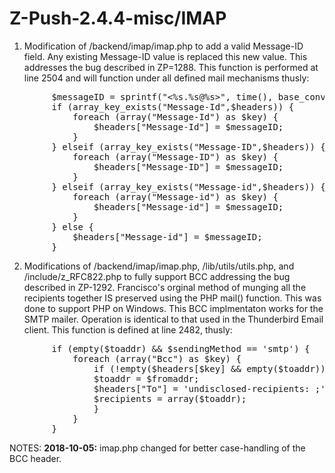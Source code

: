 # Z-Push-2.4.4-misc/IMAP

1) Modification of /backend/imap/imap.php to add a valid Message-ID field.  Any existing Message-ID value is replaced this new value.
This addresses the bug described in ZP=1288.  This function is performed at line 2504 and will function under all defined mail
mechanisms thusly:

<pre>
		$messageID = sprintf("<%s.%s@%s>", time(), base_convert(bin2hex(openssl_random_pseudo_bytes(8)), 16, 36), $_SERVER['SERVER_NAME']);
		if (array_key_exists("Message-Id",$headers)) {
			foreach (array("Message-Id") as $key) {
				$headers["Message-Id"] = $messageID;
			}
		} elseif (array_key_exists("Message-ID",$headers)) {
			foreach (array("Message-ID") as $key) {
				$headers["Message-ID"] = $messageID;
			}
		} elseif (array_key_exists("Message-id",$headers)) {
			foreach (array("Message-id") as $key) {
				$headers["Message-id"] = $messageID;
			}
		} else {
			$headers["Message-id"] = $messageID;
		}	
</pre>

2) Modifications of /backend/imap/imap.php, /lib/utils/utils.php, and /include/z_RFC822.php to fully support BCC addressing the bug
described in ZP-1292. Francisco's orginal method of munging all the recipients together IS preserved using the PHP mail() function.
This was done to support PHP on Windows.  This BCC implmentaton works for the SMTP mailer.  Operation is identical to that used in
the Thunderbird Email client.  This function is defined at line 2482, thusly:

<pre>
		if (empty($toaddr) && $sendingMethod == 'smtp') {
			foreach (array("Bcc") as $key) {
				if (!empty($headers[$key] && empty($toaddr))) {
				$toaddr = $fromaddr;
			    $headers["To"] = 'undisclosed-recipients: ;'; 
			    $recipients = array($toaddr);
				}
			}
		}
</pre>

NOTES: <b>2018-10-05:</b> imap.php changed for better case-handling of the BCC header.

